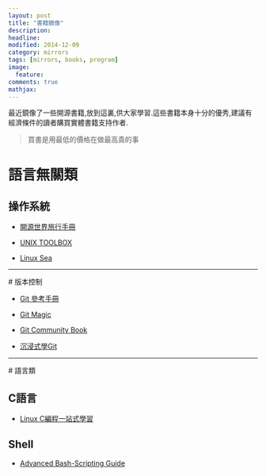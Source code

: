```yaml
---
layout: post
title: "書籍鏡像"
description: 
headline: 
modified: 2014-12-09
category: mirrors
tags: [mirrors, books, program]
image: 
  feature: 
comments: true
mathjax: 
---
```

最近鏡像了一些開源書籍,放到這裏,供大家學習.這些書籍本身十分的優秀,建議有經濟條件的讀者購買實體書籍支持作者.
<!--more-->

> 買書是用最低的價格在做最高貴的事

# 語言無關類

## 操作系統

* [開源世界旅行手冊][2]

* [UNIX TOOLBOX][3]

* [Linux Sea][9]
<hr>
# 版本控制

* [Git 參考手冊][4]

* [Git Magic][5]

* [Git Community Book][6]

* [沉浸式學Git][7]
<hr>
# 語言類

## C語言

* [Linux C編程一站式學習][1]

## Shell

* [Advanced Bash-Scripting Guide][8]

[1]: http://mirrors.ibrother.me/linuxc/ "Linux C編程一站式學習"

[2]: http://mirrors.ibrother.me/oswtg/ "開源世界旅行手冊"

[3]: http://mirrors.ibrother.me/utb/unixtoolbox_zh_CN.xhtml "UNIX TOOLBOX"

[4]: http://mirrors.ibrother.me/git-reference/ "Git 參考手冊"

[5]: http://mirrors.ibrother.me/git-magic/ "Git Magic"

[6]: http://mirrors.ibrother.me/gcb/ "Git Community Book"

[7]: http://mirrors.ibrother.me/git/ "沉浸式學Git"

[8]: http://mirrors.ibrother.me/abs/ "Advanced Bash-Scripting Guide"

[9]: http://mirrors.ibrother.me/linux_sea/ "Linux Sea"

